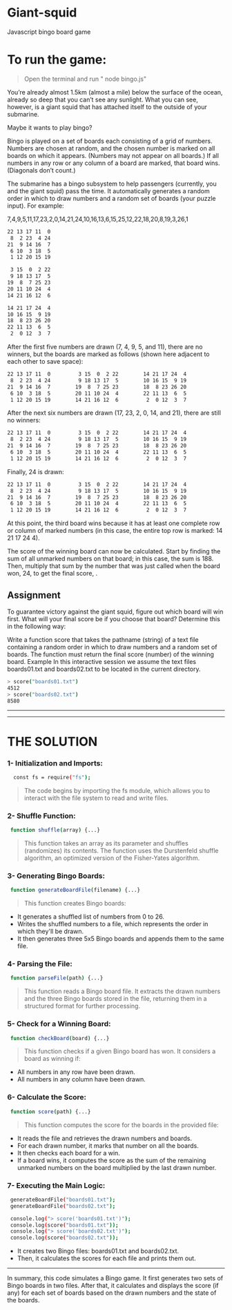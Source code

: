 # Giant-squid
Javascript bingo board game


# To run the game:

> Open the terminal and run " node bingo.js" 

You’re already almost 1.5km (almost a mile) below the surface of the ocean, already so deep that you can’t see any sunlight. What you can see, however, is a giant squid that has attached itself to the outside of your submarine.

Maybe it wants to play bingo?

Bingo is played on a set of boards each consisting of a 
 grid of numbers. Numbers are chosen at random, and the chosen number is marked on all boards on which it appears. (Numbers may not appear on all boards.) If all numbers in any row or any column of a board are marked, that board wins. (Diagonals don’t count.)

The submarine has a bingo subsystem to help passengers (currently, you and the giant squid) pass the time. It automatically generates a random order in which to draw numbers and a random set of boards (your puzzle input). For example:

7,4,9,5,11,17,23,2,0,14,21,24,10,16,13,6,15,25,12,22,18,20,8,19,3,26,1

```bash
22 13 17 11  0
 8  2 23  4 24
21  9 14 16  7
 6 10  3 18  5
 1 12 20 15 19

 3 15  0  2 22
 9 18 13 17  5
19  8  7 25 23
20 11 10 24  4
14 21 16 12  6

14 21 17 24  4
10 16 15  9 19
18  8 23 26 20
22 11 13  6  5
 2  0 12  3  7
 ```

After the first five numbers are drawn (7, 4, 9, 5, and 11), there are no winners, but the boards are marked as follows (shown here adjacent to each other to save space):

```bash
22 13 17 11  0         3 15  0  2 22        14 21 17 24  4
 8  2 23  4 24         9 18 13 17  5        10 16 15  9 19
21  9 14 16  7        19  8  7 25 23        18  8 23 26 20
 6 10  3 18  5        20 11 10 24  4        22 11 13  6  5
 1 12 20 15 19        14 21 16 12  6         2  0 12  3  7
 ```

After the next six numbers are drawn (17, 23, 2, 0, 14, and 21), there are still no winners:

```bash
22 13 17 11  0         3 15  0  2 22        14 21 17 24  4
 8  2 23  4 24         9 18 13 17  5        10 16 15  9 19
21  9 14 16  7        19  8  7 25 23        18  8 23 26 20
 6 10  3 18  5        20 11 10 24  4        22 11 13  6  5
 1 12 20 15 19        14 21 16 12  6         2  0 12  3  7
  ```

Finally, 24 is drawn:

```bash
22 13 17 11  0         3 15  0  2 22        14 21 17 24  4
 8  2 23  4 24         9 18 13 17  5        10 16 15  9 19
21  9 14 16  7        19  8  7 25 23        18  8 23 26 20
 6 10  3 18  5        20 11 10 24  4        22 11 13  6  5
 1 12 20 15 19        14 21 16 12  6         2  0 12  3  7
 ```

At this point, the third board wins because it has at least one complete row or column of marked numbers (in this case, the entire top row is marked: 14 21 17 24 4).

The score of the winning board can now be calculated. Start by finding the sum of all unmarked numbers on that board; in this case, the sum is 188. Then, multiply that sum by the number that was just called when the board won, 24, to get the final score, 
.

## Assignment
To guarantee victory against the giant squid, figure out which board will win first. What will your final score be if you choose that board? Determine this in the following way:

Write a function score that takes the pathname (string) of a text file containing a random order in which to draw numbers and a random set of boards. The function must return the final score (number) of the winning board.
Example
In this interactive session we assume the text files boards01.txt and boards02.txt to be located in the current directory.

```bash
> score("boards01.txt")
4512
> score("boards02.txt")
8580
 ```
<hr/>
<hr/>

 # THE SOLUTION

### 1- Initialization and Imports:

```bash
  const fs = require("fs");
  ```

  > The code begins by importing the fs module, which allows you to interact with the file system to read and write files.

### 2- Shuffle Function:

 ```bash
  function shuffle(array) {...}
  ```

  > This function takes an array as its parameter and shuffles (randomizes) its contents. 
  > The function uses the Durstenfeld shuffle algorithm, an optimized version of the Fisher-Yates algorithm.

### 3- Generating Bingo Boards:

 ```bash
  function generateBoardFile(filename) {...}
  ```
> This function creates Bingo boards:
<ul>
  <li>It generates a shuffled list of numbers from 0 to 26.</li>
  <li>Writes the shuffled numbers to a file, which represents the order in which they'll be drawn.</li>
  <li>It then generates three 5x5 Bingo boards and appends them to the same file.</li>
</ul>


### 4- Parsing the File:

 ```bash
  function parseFile(path) {...}
  ```
> This function reads a Bingo board file. It extracts the drawn numbers and the three Bingo boards stored in the file, 
> returning them in a structured format for further processing.

### 5- Check for a Winning Board:

 ```bash
  function checkBoard(board) {...}
  ```
> This function checks if a given Bingo board has won. It considers a board as winning if:
<ul>
  <li>All numbers in any row have been drawn.</li>
  <li>All numbers in any column have been drawn.</li>
</ul>


### 6- Calculate the Score:

 ```bash
  function score(path) {...}
  ```
  > This function computes the score for the boards in the provided file:
<ul>
  <li>It reads the file and retrieves the drawn numbers and boards.</li>
  <li>For each drawn number, it marks that number on all the boards.</li>
  <li>It then checks each board for a win.</li>
  <li>If a board wins, it computes the score as the sum of the remaining unmarked numbers on the board multiplied by the last drawn number.</li>
</ul>


### 7- Executing the Main Logic:


 ```bash
  generateBoardFile("boards01.txt");
  generateBoardFile("boards02.txt");
  ```

 ```bash
  console.log("> score('boards01.txt')");
  console.log(score("boards01.txt"));
  console.log("> score('boards02.txt')");
  console.log(score("boards02.txt"));
  ```

  <ul>
    <li>It creates two Bingo files: boards01.txt and boards02.txt.</li>
    <li>Then, it calculates the scores for each file and prints them out.</li>
  </ul>

  <hr/>

  <p>In summary, this code simulates a Bingo game. 
  It first generates two sets of Bingo boards in two files. 
  After that, it calculates and displays the score (if any) for each 
  set of boards based on the drawn numbers and the state of the boards.</p>
